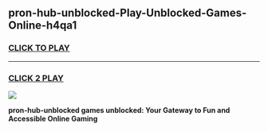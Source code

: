 
## pron-hub-unblocked-Play-Unblocked-Games-Online-h4qa1
<h3>
<a href="https://premium76.site?title=pron-hub-unblocked&ref=25A">CLICK TO PLAY</a></h3>
<hr>

<h3>
<a href="https://premium76.site?title=pron-hub-unblocked&ref=25A">CLICK 2 PLAY</a>
  
</h3>

<a href="https://premium76.site?title=pron-hub-unblocked&ref=25A"><img src="https://clearcache.store/games.png"></a>


**pron-hub-unblocked games unblocked: Your Gateway to Fun and Accessible Online Gaming**
